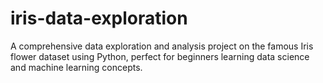 # iris-data-exploration
A comprehensive data exploration and analysis project on the famous Iris flower dataset using Python, perfect for beginners learning data science and machine learning concepts.
